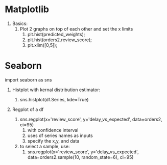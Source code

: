


# Matplotlib

  1. Basics:
     1. Plot 2 graphs on top of each other and set the x limits
        1. plt.hist(predicted_weights);
        2. plt.hist(orders2.review_score);
        3. plt.xlim([0,5]);


# Seaborn
  import seaborn as sns

  1. Histplot with kernal distribution estimator:
     1. sns.histplot(df.Series, kde=True)

  2. Regplot of a df
     1. sns.regplot(x='review_score', y='delay_vs_expected', data=orders2, ci=95)
        1. with confidence interval
        2. uses df series names as inputs
        3. specify the x,y, and data
     2. to select a sample, use:
        1. sns.regplot(x='review_score', y='delay_vs_expected', data=orders2.sample(10, random_state=6), ci=95)
